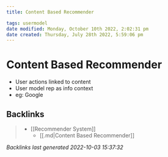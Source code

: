 ```yaml
---
title: Content Based Recommender

tags: usermodel 
date modified: Monday, October 10th 2022, 2:02:31 pm
date created: Thursday, July 28th 2022, 5:59:06 pm
---
```


# Content Based Recommender
- User actions linked to content
- User model rep as info context
- eg: Google

## Backlinks
> - [[Recommender System]]
>   - [[.md|Content Based Recommender]]

_Backlinks last generated 2022-10-03 15:37:32_
